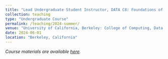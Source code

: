 ```yaml
---
title: "Lead Undergraduate Student Instructor, DATA C8: Foundations of Data Science (_Summer 2024_)"
collection: teaching
type: "Undergraduate Course"
permalink: /teaching/2024-summer/
venue: "University of California, Berkeley: College of Computing, Data Science, and Society (CDSS)"
date: 2024-06-01
location: "Berkeley, California"
---
```


_Course materials are available [here](http://www.data8.org/su24/)._
